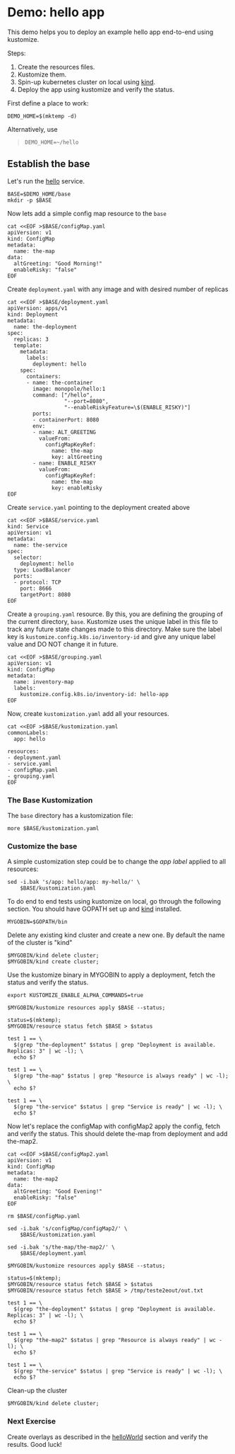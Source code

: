 [hello]: https://github.com/monopole/hello
[kind]: https://github.com/kubernetes-sigs/kind
[helloWorld]: https://github.com/kubernetes-sigs/kustomize/tree/master/examples/helloWorld

# Demo: hello app

This demo helps you to deploy an example hello app end-to-end using kustomize.

Steps:
1. Create the resources files.
2. Kustomize them.
3. Spin-up kubernetes cluster on local using [kind].
4. Deploy the app using kustomize and verify the status.

First define a place to work:

<!-- @makeWorkplace @testE2EAgainstLatestRelease-->
```
DEMO_HOME=$(mktemp -d)
```

Alternatively, use

> ```
> DEMO_HOME=~/hello
> ```

## Establish the base

Let's run the [hello] service.

<!-- @createBase @testE2EAgainstLatestRelease-->
```
BASE=$DEMO_HOME/base
mkdir -p $BASE
```

Now lets add a simple config map resource to the `base`

<!-- @createConfigMapYaml @testE2EAgainstLatestRelease-->
```
cat <<EOF >$BASE/configMap.yaml
apiVersion: v1
kind: ConfigMap
metadata:
  name: the-map
data:
  altGreeting: "Good Morning!"
  enableRisky: "false"
EOF
```

Create `deployment.yaml` with any image and with desired number of replicas

<!-- @createDeploymentYaml @testE2EAgainstLatestRelease-->
```
cat <<EOF >$BASE/deployment.yaml
apiVersion: apps/v1
kind: Deployment
metadata:
  name: the-deployment
spec:
  replicas: 3
  template:
    metadata:
      labels:
        deployment: hello
    spec:
      containers:
      - name: the-container
        image: monopole/hello:1
        command: ["/hello",
                  "--port=8080",
                  "--enableRiskyFeature=\$(ENABLE_RISKY)"]
        ports:
        - containerPort: 8080
        env:
        - name: ALT_GREETING
          valueFrom:
            configMapKeyRef:
              name: the-map
              key: altGreeting
        - name: ENABLE_RISKY
          valueFrom:
            configMapKeyRef:
              name: the-map
              key: enableRisky
EOF
```

Create `service.yaml` pointing to the deployment created above

<!-- @createServiceYaml @testE2EAgainstLatestRelease-->
```
cat <<EOF >$BASE/service.yaml
kind: Service
apiVersion: v1
metadata:
  name: the-service
spec:
  selector:
    deployment: hello
  type: LoadBalancer
  ports:
  - protocol: TCP
    port: 8666
    targetPort: 8080
EOF
```

Create a `grouping.yaml` resource. By this, you are defining the grouping of the current directory, `base`. Kustomize uses the unique label in this file to track any future state changes made to this directory. Make sure the label key is `kustomize.config.k8s.io/inventory-id` and give any unique label value and DO NOT change it in future.

<!-- @createGroupingYaml @testE2EAgainstLatestRelease-->
```
cat <<EOF >$BASE/grouping.yaml
apiVersion: v1
kind: ConfigMap
metadata:
  name: inventory-map
  labels:
    kustomize.config.k8s.io/inventory-id: hello-app
EOF
```

Now, create `kustomization.yaml` add all your resources.

<!-- @createKustomizationYaml @testE2EAgainstLatestRelease-->
```
cat <<EOF >$BASE/kustomization.yaml
commonLabels:
  app: hello

resources:
- deployment.yaml
- service.yaml
- configMap.yaml
- grouping.yaml
EOF
```

### The Base Kustomization

The `base` directory has a kustomization file:

<!-- @showKustomization @testE2EAgainstLatestRelease -->
```
more $BASE/kustomization.yaml
```

### Customize the base

A simple customization step could be to change the _app
label_ applied to all resources:

<!-- @addLabel @testE2EAgainstLatestRelease -->
```
sed -i.bak 's/app: hello/app: my-hello/' \
    $BASE/kustomization.yaml
```

To do end to end tests using kustomize on local, go through the following section. You should have GOPATH set up and [kind] installed.

<!-- @setGoBin @testE2EAgainstLatestRelease -->
```
MYGOBIN=$GOPATH/bin
```

Delete any existing kind cluster and create a new one. By default the name of the cluster is "kind"
<!-- @deleteAndCreateKindCluster @testE2EAgainstLatestRelease -->
```
$MYGOBIN/kind delete cluster;
$MYGOBIN/kind create cluster;
```

Use the kustomize binary in MYGOBIN to apply a deployment, fetch the status and verify the status.
<!-- @runHelloApp @testE2EAgainstLatestRelease -->
```
export KUSTOMIZE_ENABLE_ALPHA_COMMANDS=true

$MYGOBIN/kustomize resources apply $BASE --status;

status=$(mktemp);
$MYGOBIN/resource status fetch $BASE > $status

test 1 == \
  $(grep "the-deployment" $status | grep "Deployment is available. Replicas: 3" | wc -l); \
  echo $?

test 1 == \
  $(grep "the-map" $status | grep "Resource is always ready" | wc -l); \
  echo $?

test 1 == \
  $(grep "the-service" $status | grep "Service is ready" | wc -l); \
  echo $?
```

Now let's replace the configMap with configMap2 apply the config, fetch and verify the status. This should delete the-map from deployment and add the-map2.
<!-- @replaceConfigMapInHello @testE2EAgainstLatestRelease -->
```
cat <<EOF >$BASE/configMap2.yaml
apiVersion: v1
kind: ConfigMap
metadata:
  name: the-map2
data:
  altGreeting: "Good Evening!"
  enableRisky: "false"
EOF

rm $BASE/configMap.yaml

sed -i.bak 's/configMap/configMap2/' \
    $BASE/kustomization.yaml

sed -i.bak 's/the-map/the-map2/' \
    $BASE/deployment.yaml

$MYGOBIN/kustomize resources apply $BASE --status;

status=$(mktemp);
$MYGOBIN/resource status fetch $BASE > $status
$MYGOBIN/resource status fetch $BASE > /tmp/teste2eout/out.txt

test 1 == \
  $(grep "the-deployment" $status | grep "Deployment is available. Replicas: 3" | wc -l); \
  echo $?

test 1 == \
  $(grep "the-map2" $status | grep "Resource is always ready" | wc -l); \
  echo $?

test 1 == \
  $(grep "the-service" $status | grep "Service is ready" | wc -l); \
  echo $?
```

Clean-up the cluster 
<!-- @deleteKindCluster @testE2EAgainstLatestRelease -->
```
$MYGOBIN/kind delete cluster;
```

### Next Exercise
Create overlays as described in the [helloWorld] section and verify the results. Good luck! 